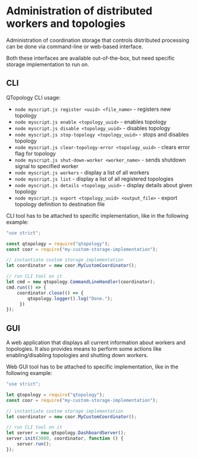 # Administration of distributed workers and topologies

Administration of coordination storage that controls distributed processing can be done via command-line or web-based interface.

Both these interfaces are available out-of-the-box, but need specific storage implementation to run on.

## CLI

 QTopology CLI usage:

- `node myscript.js register <uuid> <file_name>` - registers new topology
- `node myscript.js enable <topology_uuid>` - enables topology
- `node myscript.js disable <topology_uuid>` - disables topology
- `node myscript.js stop-topology <topology_uuid>` - stops and disables topology
- `node myscript.js clear-topology-error <topology_uuid>` - clears error flag for topology
- `node myscript.js shut-down-worker <worker_name>` - sends shutdown signal to specified worker
- `node myscript.js workers` - display a list of all workers
- `node myscript.js list` - display a list of all registered topologies
- `node myscript.js details <topology_uuid>` - display details about given topology
- `node myscript.js export <topology_uuid> <output_file>` - export topology definition to destination file


CLI tool has to be attached to specific implementation, like in the following example:

`````````javascript
"use strict";

const qtopology = require("qtopology");
const coor = require("my-custom-storage-implementation");

// instantiate custom storage implementation
let coordinator = new coor.MyCustomCoordinator();

// run CLI tool on it
let cmd = new qtopology.CommandLineHandler(coordinator);
cmd.run(() => {
    coordinator.close(() => {
        qtopology.logger().log("Done.");
     })
});

`````````
## GUI

A web application that displays all current information about workers and topologies.
It also provides means to perform some actions like enabling/disabling topologies and shutting down workers.

Web GUI tool has to be attached to specific implementation, like in the following example:

```````````javascript
"use strict";

let qtopology = require("qtopology");
const coor = require("my-custom-storage-implementation");

// instantiate custom storage implementation
let coordinator = new coor.MyCustomCoordinator();

// run CLI tool on it
let server = new qtopology.DashboardServer();
server.init(3000, coordinator, function () {
    server.run();
});

```````````
